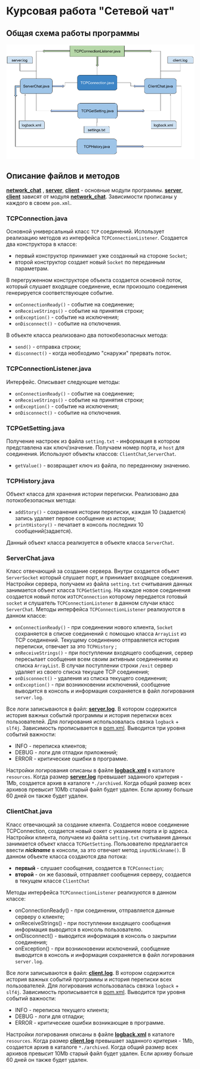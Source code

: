 # Курсовая работа "Сетевой чат"

## Общая схема работы программы

![Схема приложения](src/main/resources/application_diagram/app_diagram.png)

## Описание файлов и методов

[**network_chat**](src) , [**server**](server), [**client**](client) - основные модули программы.
[**server**](server), [**client**](client) зависят от модуля [**network_chat**](). Зависимости прописаны 
у каждого в своем `pom.xml`.

### TCPConnection.java

Основной универсальный класс `ТСР` соединений. Использует реализацию методов из интерфейса `TCPConnectionListener`.
Создается два конструктора в классе:

* первый конструктор принимает уже созданный на стороне `Socket`;
* второй конструктор создает новый `Socket` по переданным параметрам.

В перегруженном конструкторе объекта создается основной поток, который слушает входящее соединение, если произошло
соединения генерируется соответствующее событие.

* `onConnectionReady()` - событие на соединение;
* `onReceiveStrings()` - событие на принятия строки;
* `onException()` - событие на исключения;
* `onDisconnect()` - событие на отключения.

В объекте класса реализовано два потокобезопасных метода:

* `send()` - отправка строки;
* `disconnect()` - когда необходимо "снаружи" прервать поток.

### TCPConnectionListener.java

Интерфейс. Описывает следующие методы:

* `onConnectionReady()` - событие на соединение;
* `onReceiveStrings()` - событие на принятия строки;
* `onException()` - событие на исключения;
* `onDisconnect()` - событие на отключения.

### TCPGetSetting.java

Получение настроек из файла `setting.txt` - информация в котором представлена как ключ/значение.
Получаем номер порта, и `host` для соединения. Используют объекты классов: `ClientChat`,`ServerChat`.

* `getValue()` - возвращает ключ из файла, по переданному значению.

### TCPHistory.java

Объект класса для хранения истории переписки. Реализовано два потокобезопасных метода:

* `addStory()` - сохранения истории переписки, каждая 10 (задается) запись удаляет первое сообщение из истории;
* `printHistory()` - печатает в консоль последних 10 сообщений(задается).

Данный объект класса реализуется в объекте класса `ServerChat`.

### ServerChat.java

Класс отвечающий за создание сервера. Внутри создается объект `ServerSocket` который слушает порт, и принимает
входящее соединения. Настройки сервера, получаем из файла `setting.txt` считывания данных занимается объект
класса `TCPGetSetting`. На каждое новое соединения создается новый поток из`TCPConnection` которому передается
готовый `socket` и слушатель `TCPConnectionListener` в данном случаи класс `ServerChat`. Методы
интерфейса `TCPConnectionListener` реализуются в данном классе:

* `onConnectionReady()` - при соединении нового клиента, `Socket`  сохраняется в списке соединений с помощью
  класса `ArrayList` из TCP соединений. Текущему соединению отправляется история переписки, отвечает за это `TCPHistory`
  ;
* `onReceiveStrings()` - при поступлении входящего сообщения, сервер пересылает сообщения всем своим
  активным соединениям из списка `ArrayList`. В случаи поступлении строки `/exit` сервер удаляет из
  своего списка текущее TCP соединения;
* `onDisconnect()` - удаления из списка текущего соединения;
* `onException()` - при возникновении исключений, сообщение выводится в консоль и информация
  сохраняется в файл логирования `server.log`.

Все логи записываются в файл: [**server.log**](server/logs/server.log). В котором содержится история важных событий
программы и история переписки всех пользователей. Для логирования использовалась
связка `logback` + `slf4j`. Зависимость прописывается в [pom.xml](server/pom.xml). Выводится три уровня событий важности:

* INFO - переписка клиентов;
* DEBUG - логи для отладки приложений;
* ERROR - критические ошибки в программе.

Настройки логирования описаны в файле [**logback.xml**](server/src/main/resources/logback.xml) в каталоге `resources`. Когда
размер [**server.log**](server/logs/server.log) превышает
заданного критерия - 1Mb, создается архив в каталоге `*./archived`. Когда общий размер всех архивов превысит 10Mb
старый файл будет удален. Если архиву больше 60 дней он также будет удален.

### ClientChat.java

Класс отвечающий за создание клиента. Создается новое соединение TCPConnection, создается новый сокет с указанием порта
и ip адреса.
Настройки клиента, получаем из файла `setting.txt` считывания данных занимается объект класса `TCPGetSetting`.
Пользователю
предлагается ввести ***nickname*** в консоли, за это отвечает метод `inputNickname()`. В данном объекте класса создаются
два потока:

* **первый** - слушает сообщения, создается в `TCPConnection`;
* **второй** - он же базовый, отправляет сообщения серверу, создается в текущем классе `ClientChat`

Методы интерфейса `TCPConnectionListener` реализуются в данном классе:

* onConnectionReady() - при соединении, отправляется данные серверу о клиенте;
* onReceiveStrings() - при поступлении входящего сообщения информация выводится в консоль пользователю.
* onDisconnect() - выводится информация в консоль о закрытии соединения;
* onException() - при возникновении исключений, сообщение выводится в консоль и информация
  сохраняется в файл логирования `server.log`.

Все логи записываются в файл: [**client.log**](client/logs/client.log). В котором содержится история важных событий
программы и история переписки всех пользователей. Для логирования использовалась
связка `logback` + `slf4j`. Зависимость прописывается в [pom.xml](client/pom.xml). Выводится три уровня событий важности:

* INFO - переписка текущего клиента;
* DEBUG - логи для отладки;
* ERROR - критические ошибки возникающие в программе.

Настройки логирования описаны в файле [**logback.xml**](client/src/main/resources/logback.xml) в каталоге `resources`. Когда
размер [**client.log**](client/logs/client.log) превышает
заданного критерия - 1Mb, создается архив в каталоге `*./archived`. Когда общий размер всех архивов превысит 10Mb
старый файл будет удален. Если архиву больше 60 дней он также будет удален.


